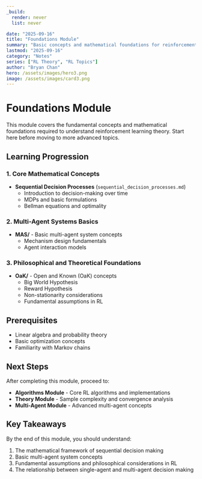 ```yaml
---
_build:
  render: never
  list: never

date: "2025-09-16"
title: "Foundations Module"
summary: "Basic concepts and mathematical foundations for reinforcement learning theory"
lastmod: "2025-09-16"
category: "Notes"
series: ["RL Theory", "RL Topics"]
author: "Bryan Chan"
hero: /assets/images/hero3.png
image: /assets/images/card3.png
---
```


# Foundations Module

This module covers the fundamental concepts and mathematical foundations required to understand reinforcement learning theory. Start here before moving to more advanced topics.

## Learning Progression

### 1. Core Mathematical Concepts
- **Sequential Decision Processes** (`sequential_decision_processes.md`)
  - Introduction to decision-making over time
  - MDPs and basic formulations
  - Bellman equations and optimality

### 2. Multi-Agent Systems Basics
- **MAS/** - Basic multi-agent system concepts
  - Mechanism design fundamentals
  - Agent interaction models

### 3. Philosophical and Theoretical Foundations
- **OaK/** - Open and Known (OaK) concepts
  - Big World Hypothesis
  - Reward Hypothesis
  - Non-stationarity considerations
  - Fundamental assumptions in RL

## Prerequisites
- Linear algebra and probability theory
- Basic optimization concepts
- Familiarity with Markov chains

## Next Steps
After completing this module, proceed to:
- **Algorithms Module** - Core RL algorithms and implementations
- **Theory Module** - Sample complexity and convergence analysis
- **Multi-Agent Module** - Advanced multi-agent concepts

## Key Takeaways
By the end of this module, you should understand:
1. The mathematical framework of sequential decision making
2. Basic multi-agent system concepts
3. Fundamental assumptions and philosophical considerations in RL
4. The relationship between single-agent and multi-agent decision making